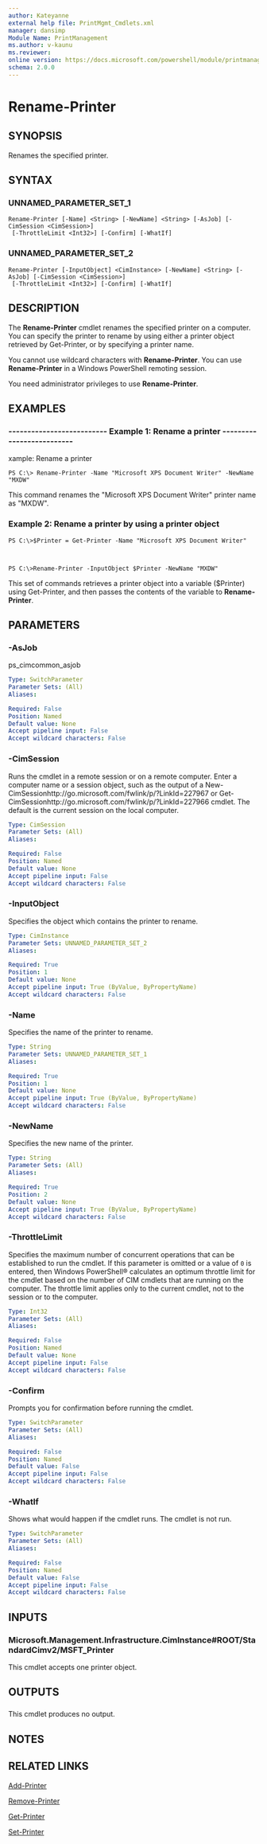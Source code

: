 ```yaml
---
author: Kateyanne
external help file: PrintMgmt_Cmdlets.xml
manager: dansimp
Module Name: PrintManagement
ms.author: v-kaunu
ms.reviewer: 
online version: https://docs.microsoft.com/powershell/module/printmanagement/rename-printer?view=windowsserver2012-ps&wt.mc_id=ps-gethelp
schema: 2.0.0
---
```


# Rename-Printer

## SYNOPSIS
Renames the specified printer.

## SYNTAX

### UNNAMED_PARAMETER_SET_1
```
Rename-Printer [-Name] <String> [-NewName] <String> [-AsJob] [-CimSession <CimSession>]
 [-ThrottleLimit <Int32>] [-Confirm] [-WhatIf]
```

### UNNAMED_PARAMETER_SET_2
```
Rename-Printer [-InputObject] <CimInstance> [-NewName] <String> [-AsJob] [-CimSession <CimSession>]
 [-ThrottleLimit <Int32>] [-Confirm] [-WhatIf]
```

## DESCRIPTION
The **Rename-Printer** cmdlet renames the specified printer on a computer.
You can specify the printer to rename by using either a printer object retrieved by Get-Printer, or by specifying a printer name.

You cannot use wildcard characters with **Rename-Printer**.
You can use **Rename-Printer** in a Windows PowerShell remoting session.

You need administrator privileges to use **Rename-Printer**.

## EXAMPLES

### -------------------------- Example 1: Rename a printer -------------------------- 
xample: Rename a printer
```
PS C:\> Rename-Printer -Name "Microsoft XPS Document Writer" -NewName "MXDW"
```

This command renames the "Microsoft XPS Document Writer" printer name as "MXDW".

### Example 2: Rename a printer by using a printer object
```
PS C:\>$Printer = Get-Printer -Name "Microsoft XPS Document Writer"



PS C:\>Rename-Printer -InputObject $Printer -NewName "MXDW"
```

This set of commands retrieves a printer object into a variable ($Printer) using Get-Printer, and then passes the contents of the variable to **Rename-Printer**.

## PARAMETERS

### -AsJob
ps_cimcommon_asjob

```yaml
Type: SwitchParameter
Parameter Sets: (All)
Aliases: 

Required: False
Position: Named
Default value: None
Accept pipeline input: False
Accept wildcard characters: False
```

### -CimSession
Runs the cmdlet in a remote session or on a remote computer.
Enter a computer name or a session object, such as the output of a New-CimSessionhttp://go.microsoft.com/fwlink/p/?LinkId=227967 or Get-CimSessionhttp://go.microsoft.com/fwlink/p/?LinkId=227966 cmdlet.
The default is the current session on the local computer.

```yaml
Type: CimSession
Parameter Sets: (All)
Aliases: 

Required: False
Position: Named
Default value: None
Accept pipeline input: False
Accept wildcard characters: False
```

### -InputObject
Specifies the object which contains the printer to rename.

```yaml
Type: CimInstance
Parameter Sets: UNNAMED_PARAMETER_SET_2
Aliases: 

Required: True
Position: 1
Default value: None
Accept pipeline input: True (ByValue, ByPropertyName)
Accept wildcard characters: False
```

### -Name
Specifies the name of the printer to rename.

```yaml
Type: String
Parameter Sets: UNNAMED_PARAMETER_SET_1
Aliases: 

Required: True
Position: 1
Default value: None
Accept pipeline input: True (ByValue, ByPropertyName)
Accept wildcard characters: False
```

### -NewName
Specifies the new name of the printer.

```yaml
Type: String
Parameter Sets: (All)
Aliases: 

Required: True
Position: 2
Default value: None
Accept pipeline input: True (ByValue, ByPropertyName)
Accept wildcard characters: False
```

### -ThrottleLimit
Specifies the maximum number of concurrent operations that can be established to run the cmdlet.
If this parameter is omitted or a value of `0` is entered, then Windows PowerShell® calculates an optimum throttle limit for the cmdlet based on the number of CIM cmdlets that are running on the computer.
The throttle limit applies only to the current cmdlet, not to the session or to the computer.

```yaml
Type: Int32
Parameter Sets: (All)
Aliases: 

Required: False
Position: Named
Default value: None
Accept pipeline input: False
Accept wildcard characters: False
```

### -Confirm
Prompts you for confirmation before running the cmdlet.

```yaml
Type: SwitchParameter
Parameter Sets: (All)
Aliases: 

Required: False
Position: Named
Default value: False
Accept pipeline input: False
Accept wildcard characters: False
```

### -WhatIf
Shows what would happen if the cmdlet runs.
The cmdlet is not run.

```yaml
Type: SwitchParameter
Parameter Sets: (All)
Aliases: 

Required: False
Position: Named
Default value: False
Accept pipeline input: False
Accept wildcard characters: False
```

## INPUTS

### Microsoft.Management.Infrastructure.CimInstance#ROOT/StandardCimv2/MSFT_Printer
This cmdlet accepts one printer object.

## OUTPUTS

### 
This cmdlet produces no output.

## NOTES

## RELATED LINKS

[Add-Printer](./Add-Printer.md)

[Remove-Printer](./Remove-Printer.md)

[Get-Printer](./Get-Printer.md)

[Set-Printer](./Set-Printer.md)

